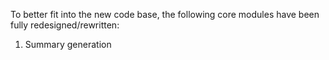 To better fit into the new code base, the following core modules have been fully redesigned/rewritten:

1. Summary generation
